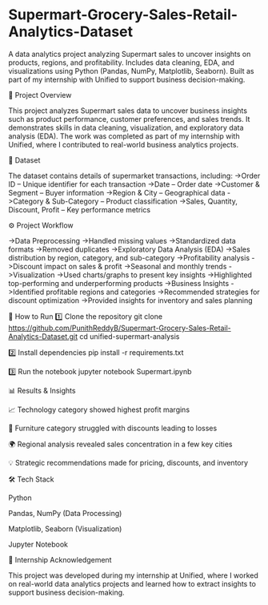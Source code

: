 # Supermart-Grocery-Sales-Retail-Analytics-Dataset
A data analytics project analyzing Supermart sales to uncover insights on products, regions, and profitability. Includes data cleaning, EDA, and visualizations using Python (Pandas, NumPy, Matplotlib, Seaborn). Built as part of my internship with Unified to support business decision-making.

📌 Project Overview

This project analyzes Supermart sales data to uncover business insights such as product performance, customer preferences, and sales trends. It demonstrates skills in data cleaning, visualization, and exploratory data analysis (EDA).
The work was completed as part of my internship with Unified, where I contributed to real-world business analytics projects.

📂 Dataset

The dataset contains details of supermarket transactions, including:
->Order ID – Unique identifier for each transaction
->Date – Order date
->Customer & Segment – Buyer information
->Region & City – Geographical data
->Category & Sub-Category – Product classification
->Sales, Quantity, Discount, Profit – Key performance metrics

⚙️ Project Workflow

->Data Preprocessing
->Handled missing values
->Standardized data formats
->Removed duplicates
->Exploratory Data Analysis (EDA)
->Sales distribution by region, category, and sub-category
->Profitability analysis
->Discount impact on sales & profit
->Seasonal and monthly trends
->Visualization
->Used charts/graphs to present key insights
->Highlighted top-performing and underperforming products
->Business Insights
->Identified profitable regions and categories
->Recommended strategies for discount optimization
->Provided insights for inventory and sales planning

🚀 How to Run
1️⃣ Clone the repository
git clone https://github.com/PunithReddyB/Supermart-Grocery-Sales-Retail-Analytics-Dataset.git
cd unified-supermart-analysis

2️⃣ Install dependencies
pip install -r requirements.txt

3️⃣ Run the notebook
jupyter notebook Supermart.ipynb

📊 Results & Insights

📈 Technology category showed highest profit margins

🏬 Furniture category struggled with discounts leading to losses

🌍 Regional analysis revealed sales concentration in a few key cities

💡 Strategic recommendations made for pricing, discounts, and inventory

🛠 Tech Stack

Python

Pandas, NumPy (Data Processing)

Matplotlib, Seaborn (Visualization)

Jupyter Notebook

🤝 Internship Acknowledgement

This project was developed during my internship at Unified, where I worked on real-world data analytics projects and learned how to extract insights to support business decision-making.
